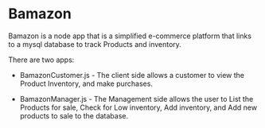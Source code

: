 # Bamazon
Bamazon is a node app that is a simplified e-commerce platform that links to a mysql database to track Products and inventory. 

There are two apps:

* BamazonCustomer.js - The client side allows a customer to view the Product Inventory, and make purchases.



* BamazonManager.js - The Management side allows the user to List the Products for sale, Check for Low inventory, Add inventory, and Add new products to sale to the database.





